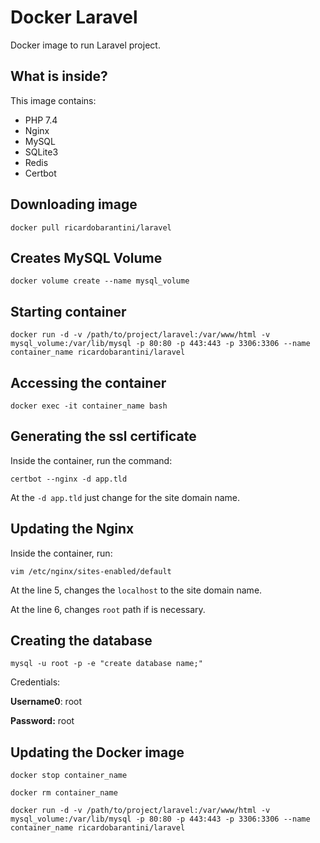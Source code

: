 # Docker Laravel

Docker image to run Laravel project.

## What is inside?

This image contains:

- PHP 7.4
- Nginx
- MySQL
- SQLite3
- Redis
- Certbot

## Downloading image

`docker pull ricardobarantini/laravel`

## Creates MySQL Volume

`docker volume create --name mysql_volume`

## Starting container

`docker run -d -v /path/to/project/laravel:/var/www/html -v mysql_volume:/var/lib/mysql -p 80:80 -p 443:443 -p 3306:3306 --name container_name ricardobarantini/laravel`

## Accessing the container

`docker exec -it container_name bash`

## Generating the ssl certificate

Inside the container, run the command:

`certbot --nginx -d app.tld`

At the `-d app.tld` just change for the site domain name.

## Updating the Nginx

Inside the container, run:

`vim /etc/nginx/sites-enabled/default`

At the line 5, changes the `localhost` to the site domain name.

At the line 6, changes `root`  path if is necessary.

## Creating the database

`mysql -u root -p -e "create database name;"`

Credentials:

**Username0**: root

**Password:** root

## Updating the Docker image

`docker stop container_name`

`docker rm container_name`

`docker run -d -v /path/to/project/laravel:/var/www/html -v mysql_volume:/var/lib/mysql -p 80:80 -p 443:443 -p 3306:3306 --name container_name ricardobarantini/laravel`
